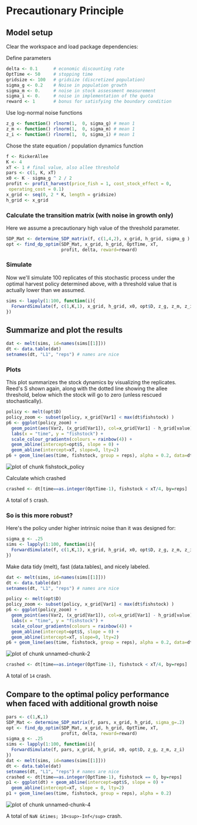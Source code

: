 




# Precautionary Principle


## Model setup 

Clear the workspace and load package dependencies: 



Define parameters


```r
delta <- 0.1      # economic discounting rate
OptTime <- 50     # stopping time
gridsize <- 100   # gridsize (discretized population)
sigma_g <- 0.2    # Noise in population growth
sigma_m <- 0.     # noise in stock assessment measurement
sigma_i <- 0.     # noise in implementation of the quota
reward <- 1       # bonus for satisfying the boundary condition
```




Use log-normal noise functions


```r
z_g <- function() rlnorm(1,  0, sigma_g) # mean 1
z_m <- function() rlnorm(1,  0, sigma_m) # mean 1
z_i <- function() rlnorm(1,  0, sigma_i) # mean 1
```




Chose the state equation / population dynamics function


```r
f <- RickerAllee
K <- 4 
xT <- 1 # final value, also allee threshold
pars <- c(1, K, xT) 
x0 <- K - sigma_g ^ 2 / 2 
profit <- profit_harvest(price_fish = 1, cost_stock_effect = 0,
 operating_cost = 0.1)
x_grid <- seq(0, 2 * K, length = gridsize)  
h_grid <- x_grid  
```





### Calculate the transition matrix (with noise in growth only)      

Here we assume a precautionary high value of the threshold parameter.


```r
SDP_Mat <- determine_SDP_matrix(f, c(1,4,2), x_grid, h_grid, sigma_g )
opt <- find_dp_optim(SDP_Mat, x_grid, h_grid, OptTime, xT, 
                     profit, delta, reward=reward)
```




### Simulate 
Now we'll simulate 100 replicates of this stochastic process under the optimal harvest policy determined above, with a threshold value that is actually lower than we assumed. 


```r
sims <- lapply(1:100, function(i){
  ForwardSimulate(f, c(1,K,1), x_grid, h_grid, x0, opt$D, z_g, z_m, z_i)
})
```




## Summarize and plot the results                                                   


```r
dat <- melt(sims, id=names(sims[[1]]))  
dt <- data.table(dat)
setnames(dt, "L1", "reps") # names are nice
```




### Plots 
This plot summarizes the stock dynamics by visualizing the replicates. Reed's S shown again, along with the dotted line showing the allee threshold, below which the stock will go to zero (unless rescued stochastically). 


```r
policy <- melt(opt$D)
policy_zoom <- subset(policy, x_grid[Var1] < max(dt$fishstock) )
p6 <- ggplot(policy_zoom) + 
  geom_point(aes(Var2, (x_grid[Var1]), col=x_grid[Var1] - h_grid[value])) + 
  labs(x = "time", y = "fishstock") +
  scale_colour_gradientn(colours = rainbow(4)) +
  geom_abline(intercept=opt$S, slope = 0) +
  geom_abline(intercept=xT, slope=0, lty=2)
p6 + geom_line(aes(time, fishstock, group = reps), alpha = 0.2, data=dt)
```

![plot of chunk fishstock_policy](http://www.carlboettiger.info/wp-content/uploads/2012/03/wpid-fishstock_policy.png) 


Calculate which crashed


```r
crashed <- dt[time==as.integer(OptTime-1), fishstock < xT/4, by=reps]
```



A total of `5` crash.



### So is this more robust?
Here's the policy under higher intrinsic noise than it was designed for:


```r
sigma_g <- .25
sims <- lapply(1:100, function(i){
  ForwardSimulate(f, c(1,K,1), x_grid, h_grid, x0, opt$D, z_g, z_m, z_i)
})
```




Make data tidy (melt), fast (data.tables), and nicely labeled.


```r
dat <- melt(sims, id=names(sims[[1]]))  
dt <- data.table(dat)
setnames(dt, "L1", "reps") # names are nice
```






```r
policy <- melt(opt$D)
policy_zoom <- subset(policy, x_grid[Var1] < max(dt$fishstock) )
p6 <- ggplot(policy_zoom) + 
  geom_point(aes(Var2, (x_grid[Var1]), col=x_grid[Var1] - h_grid[value])) + 
  labs(x = "time", y = "fishstock") +
  scale_colour_gradientn(colours = rainbow(4)) +
  geom_abline(intercept=opt$S, slope = 0) +
  geom_abline(intercept=xT, slope=0, lty=2)
p6 + geom_line(aes(time, fishstock, group = reps), alpha = 0.2, data=dt)
```

![plot of chunk unnamed-chunk-2](http://www.carlboettiger.info/wp-content/uploads/2012/03/wpid-unnamed-chunk-211.png) 




```r
crashed <- dt[time==as.integer(OptTime-1), fishstock < xT/4, by=reps]
```



A total of `14` crash.


## Compare to the optimal policy performance when faced with additional growth noise


```r
pars <- c(1,K,1)
SDP_Mat <- determine_SDP_matrix(f, pars, x_grid, h_grid, sigma_g=.2)
opt <- find_dp_optim(SDP_Mat, x_grid, h_grid, OptTime, xT, 
                     profit, delta, reward=reward)
sigma_g <- .25
sims <- lapply(1:100, function(i){
  ForwardSimulate(f, pars, x_grid, h_grid, x0, opt$D, z_g, z_m, z_i)
})
dat <- melt(sims, id=names(sims[[1]]))  
dt <- data.table(dat)
setnames(dt, "L1", "reps") # names are nice
crashed <- dt[time==as.integer(OptTime-1), fishstock == 0, by=reps]
p1 <- ggplot(dt) + geom_abline(intercept=opt$S, slope = 0) + 
  geom_abline(intercept=xT, slope = 0, lty=2) 
p1 + geom_line(aes(time, fishstock, group = reps), alpha = 0.2)
```

![plot of chunk unnamed-chunk-4](http://www.carlboettiger.info/wp-content/uploads/2012/03/wpid-unnamed-chunk-43.png) 


A total of `NaN &times; 10<sup>-Inf</sup>` crash.

